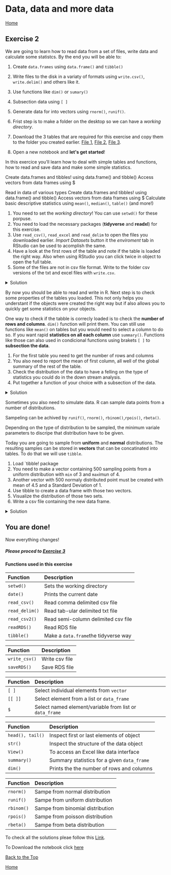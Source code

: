 #  Data, data and more data

[Home](https://alexpmagalhaes.github.io/SFB924-R-course/index)

## Exercise 2

We are going to learn how to read data from a set of files, write data and calculate some statistcs.
By the end you will be able to:
  1. Create  `data.frames` using `data.frame()` and `tibble()`
  2. Write files to the disk in a variaty of formats using `write.csv()`, `write.delim()` and others like it.
  3. Use functions like `dim()` or `sumary()`
  4. Subsection data using `[ ]`
  5. Generate data for into vectors using `rnorm()`, `runif()`.



1. Frist step is to make a folder on the desktop so we can have a _working directory_.
2. Download the 3 tables that are required for this exercise and copy them to the folder you created earlier. [File 1](https://alexpmagalhaes.github.io/SFB924-R-course/Materials/Datasets/Exercise2/DEGS.txt), [File 2](https://alexpmagalhaes.github.io/SFB924-R-course/Materials/Datasets/Exercise2/qPCR.xls), [File 3](https://alexpmagalhaes.github.io/SFB924-R-course/Materials/Datasets/Exercise2/rootlength.csv).
3. Open a new notebook and **let's get started**!

In this exercice you’ll learn how to deal with simple tables and functions, how to read and save data and make some simple statistics.

Create data.frames and tibbles! using data.frame() and tibble()
Access vectors from data frames using $


Read in data of various types
Create data.frames and tibbles! using data.frame() and tibble()
Access vectors from data frames using $
Calculate basic descriptive statistics using `mean()`, `median()`, `table()` (and more!)

  1. You need to set the _working directory_! You can use `setwd()` for these porpuse.
  2. You need to load the necessary packages (**tidyverse** and **readxl**) for this exercise.
  3. Use `read_csv()`, `read_excel` and `read_delim` to open the files you downloaded earlier. _Import Datasets_ button it the _enviroment_ tab in RStudio can be used to acomplish the same.
  4. Have a look at the first rows of the table and note if the table is loaded the right way. Also when using RStudio you can click twice in object to open the full table.
  5. Some of the files are not in csv file format. Write to the folder csv versions of the txt and excel files with `write.csv`.

<details><summary>Solution</summary>
<p>

  ````r
  rootl_df <- read.csv("rootlength.csv", header = TRUE, row.names = NULL, sep = ",", dec = ".")

  qpcr_df <- read_excel("qPCR.xls", col_names = TRUE, sheet = NULL, range = NULL, col_types = NULL)

  heat_df <- read.delim("DEGS.txt", header = TRUE, row.names = 1, dec = ".")

  head(rootl_df)

  write.csv(qpcr_df, file = "qpcr_df.csv", quote = FALSE, row.names = TRUE)

  write.csv(heat_df, file = "heat_df.csv", quote = FALSE, row.names = TRUE)
````
</p>
</details>

By now you should be able to read and write in R.
Next step is to check some properties of the tables you loaded.
This not only helps you understant if the objects were created the right way but if also allows you to quickly get some statistics on your objects.

  One way to check if the tabble is correcly loaded is to check the **number of rows and columns**. `dim()` function will print them.
  You can still use functions like `mean()` on tables but you would need to select a column to do so. If you want rapid **statistics on all each column** use `summary()`. Functions like those can also used in condicional functions using brakets `[ ]` to **subsection the data**.

  1. For the first table you need to get the number of rows and columns
  2. You also need to report the mean of first column, all well of the global summary of the rest of the table.
  3. Check the distribution of the data to have a felling on the type of statistics you could do in the down stream analysis.
  4. Put together a function of your choice with a subsection of the data.

<details><summary>Solution</summary>
<p>

  ````r
dim(rootl_df)

mean(rootl_df$colMock)

summary(rootl_df)

hist(rootl_df$colMock)

mean(rootl_df$colMock[rootl_df$colMock < 5])
````
</p>
</details>

  Sometimes you also need to simulate data.
  R can sample data points from a number of distributions.

Sampeling can be achived by `runif()`, `rnorm()`, `rbinom()`,`rpois()`, `rbeta()`.

Depending on the type of distribution to be sampled, the minimum variale parameters to discripe that distribution have to be given.

Today you are going to sample from **uniform** and **normal** distributions. The resulting samples can be stored in **vectors** that can be concatinated into tables. To do that we will use `tibble`.

  1. Load `tibble! package
  2. You need to make a vector containing 500 sampling points from a uniform distribution with `min` of 3 and `max`imun of 4.
  3. Another vector with 500 normaly distributed point must be created with mean of 4.5 and a Standard Deviation of 1.
  4. Use tibble to create a data frame with those two vectors.
  5. Visualize the distribution of those two sets.
  6. Write a csv file containing the new data frame.


<details><summary>Solution</summary>
<p>

````r
library("tibbles")

colMock <- runif(500, min = 3, max = 4)
colGA <- rnorm(500, 4.5, 1)

newtable <- tibble(colMock, colGA )

hist(colGA)
hist(colMock)

write.csv(newtable, file = "newtable.csv", quote = FALSE , row.names = FALSE )

````
  </p>
</details>


## You are done!

Now everything changes!


##### Please proced to [Exercise 3](https://alexpmagalhaes.github.io/SFB924-R-course/docs/tidyverse.md)



#### Functions used in this exercise

  | Function| Description|
  |:------|:--------|
  |`setwd()`| Sets the working directory|
  |`date()`| Prints the current date|
  |`read_csv()`| Read comma delimited csv file|
  |`read_delim()`| Read tab-ular delimited txt file|
  |`read_csv2()`| Read semi-column delimited csv file|
  |`readRDS()`| Read RDS file|
  |`tibble()`| Make a `data.frame`the tidyverse way|

  | Function| Description|
  |:------|:--------|
  |`write_csv()`| Write csv file|
  |`saveRDS()`| Save RDS file |


  | Function| Description|
  |:------|:------------------------------|
  |`[ ]`| Select individual elements from `vector`|
  |`[[ ]]`| Select element from a list or `data_frame` |
  |`$`| Select named element/variable from list or `data_frame`|

  | Function| Description|
  |:------|:--------|
  |`head(), tail()`| Inspect first or last elements of object|
  |`str()`| Inspect the structure of the data object|
  |`View()`| To access an Excel like data interface|
  |`summary()`| Summary statistics for a given `data_frame`|
  |`dim()`| Prints the the number of rows and columns|


  | Function| Description|
  |:------|:--------|
  |`rnorm()`| Sampe from normal distribution|
  |`runif()`| Sampe from uniform distribution|
  |`rbinom()`| Sampe from binomial distribution|
  |`rpois()`| Sampe from poisson distribution|
  |`rbeta()`| Sampe from beta distribution|





To check all the solutions pleae follow this [Link](http://rpubs.com/alexpmagalhaes/Exercise2).

To Download the notebook click [here](https://alexpmagalhaes.github.io/SFB924-R-course/Materials/Scripts/Exercise2.Rmd)

[Back to the Top](#data-data-and-more-data)

[Home](https://alexpmagalhaes.github.io/SFB924-R-course/index)
